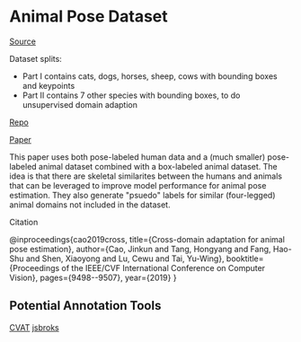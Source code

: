 # Animal Pose Dataset

[Source](https://sites.google.com/view/animal-pose/)  

Dataset splits:
- Part I contains cats, dogs, horses, sheep, cows with bounding boxes and keypoints
- Part II contains 7 other species with bounding boxes, to do unsupervised domain adaption

[Repo](https://github.com/noahcao/animal-pose-dataset)  

[Paper](https://openaccess.thecvf.com/content_ICCV_2019/html/Cao_Cross-Domain_Adaptation_for_Animal_Pose_Estimation_ICCV_2019_paper.html)  

This paper uses both pose-labeled human data and a (much smaller) pose-labeled animal dataset combined with a box-labeled animal dataset.  The idea is that there are skeletal similarites between the humans and animals that can be leveraged to improve model performance for animal pose estimation.  They also generate "psuedo" labels for similar (four-legged) animal domains not included in the dataset.  

Citation

@inproceedings{cao2019cross,
  title={Cross-domain adaptation for animal pose estimation},
  author={Cao, Jinkun and Tang, Hongyang and Fang, Hao-Shu and Shen, Xiaoyong and Lu, Cewu and Tai, Yu-Wing},
  booktitle={Proceedings of the IEEE/CVF International Conference on Computer Vision},
  pages={9498--9507},
  year={2019}
}

## Potential Annotation Tools

[CVAT](https://github.com/opencv/cvat)
[jsbroks](https://github.com/jsbroks/coco-annotator)